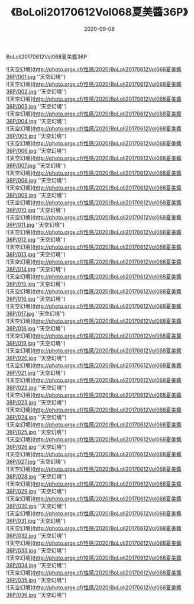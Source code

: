 ﻿---
layout: post
title:  《BoLoli20170612Vol068夏美醬36P》
date:   2020-09-08
image: http://photo.orgx.cf/性感/2020/BoLoli20170612Vol068夏美醬36P/000.jpg
categories: [美女, 性感, 泳衣]
---

BoLoli20170612Vol068夏美醬36P



![天空幻境](http://photo.orgx.cf/性感/2020/BoLoli20170612Vol068夏美醬36P/001.jpg ''天空幻境'') <br>
![天空幻境](http://photo.orgx.cf/性感/2020/BoLoli20170612Vol068夏美醬36P/002.jpg ''天空幻境'') <br>
![天空幻境](http://photo.orgx.cf/性感/2020/BoLoli20170612Vol068夏美醬36P/003.jpg ''天空幻境'') <br>
![天空幻境](http://photo.orgx.cf/性感/2020/BoLoli20170612Vol068夏美醬36P/004.jpg ''天空幻境'') <br>
![天空幻境](http://photo.orgx.cf/性感/2020/BoLoli20170612Vol068夏美醬36P/005.jpg ''天空幻境'') <br>
![天空幻境](http://photo.orgx.cf/性感/2020/BoLoli20170612Vol068夏美醬36P/006.jpg ''天空幻境'') <br>
![天空幻境](http://photo.orgx.cf/性感/2020/BoLoli20170612Vol068夏美醬36P/007.jpg ''天空幻境'') <br>
![天空幻境](http://photo.orgx.cf/性感/2020/BoLoli20170612Vol068夏美醬36P/008.jpg ''天空幻境'') <br>
![天空幻境](http://photo.orgx.cf/性感/2020/BoLoli20170612Vol068夏美醬36P/009.jpg ''天空幻境'') <br>
![天空幻境](http://photo.orgx.cf/性感/2020/BoLoli20170612Vol068夏美醬36P/010.jpg ''天空幻境'') <br>
![天空幻境](http://photo.orgx.cf/性感/2020/BoLoli20170612Vol068夏美醬36P/011.jpg ''天空幻境'') <br>
![天空幻境](http://photo.orgx.cf/性感/2020/BoLoli20170612Vol068夏美醬36P/012.jpg ''天空幻境'') <br>
![天空幻境](http://photo.orgx.cf/性感/2020/BoLoli20170612Vol068夏美醬36P/013.jpg ''天空幻境'') <br>
![天空幻境](http://photo.orgx.cf/性感/2020/BoLoli20170612Vol068夏美醬36P/014.jpg ''天空幻境'') <br>
![天空幻境](http://photo.orgx.cf/性感/2020/BoLoli20170612Vol068夏美醬36P/015.jpg ''天空幻境'') <br>
![天空幻境](http://photo.orgx.cf/性感/2020/BoLoli20170612Vol068夏美醬36P/016.jpg ''天空幻境'') <br>
![天空幻境](http://photo.orgx.cf/性感/2020/BoLoli20170612Vol068夏美醬36P/017.jpg ''天空幻境'') <br>
![天空幻境](http://photo.orgx.cf/性感/2020/BoLoli20170612Vol068夏美醬36P/018.jpg ''天空幻境'') <br>
![天空幻境](http://photo.orgx.cf/性感/2020/BoLoli20170612Vol068夏美醬36P/019.jpg ''天空幻境'') <br>
![天空幻境](http://photo.orgx.cf/性感/2020/BoLoli20170612Vol068夏美醬36P/020.jpg ''天空幻境'') <br>
![天空幻境](http://photo.orgx.cf/性感/2020/BoLoli20170612Vol068夏美醬36P/021.jpg ''天空幻境'') <br>
![天空幻境](http://photo.orgx.cf/性感/2020/BoLoli20170612Vol068夏美醬36P/022.jpg ''天空幻境'') <br>
![天空幻境](http://photo.orgx.cf/性感/2020/BoLoli20170612Vol068夏美醬36P/023.jpg ''天空幻境'') <br>
![天空幻境](http://photo.orgx.cf/性感/2020/BoLoli20170612Vol068夏美醬36P/024.jpg ''天空幻境'') <br>
![天空幻境](http://photo.orgx.cf/性感/2020/BoLoli20170612Vol068夏美醬36P/025.jpg ''天空幻境'') <br>
![天空幻境](http://photo.orgx.cf/性感/2020/BoLoli20170612Vol068夏美醬36P/026.jpg ''天空幻境'') <br>
![天空幻境](http://photo.orgx.cf/性感/2020/BoLoli20170612Vol068夏美醬36P/027.jpg ''天空幻境'') <br>
![天空幻境](http://photo.orgx.cf/性感/2020/BoLoli20170612Vol068夏美醬36P/028.jpg ''天空幻境'') <br>
![天空幻境](http://photo.orgx.cf/性感/2020/BoLoli20170612Vol068夏美醬36P/029.jpg ''天空幻境'') <br>
![天空幻境](http://photo.orgx.cf/性感/2020/BoLoli20170612Vol068夏美醬36P/030.jpg ''天空幻境'') <br>
![天空幻境](http://photo.orgx.cf/性感/2020/BoLoli20170612Vol068夏美醬36P/031.jpg ''天空幻境'') <br>
![天空幻境](http://photo.orgx.cf/性感/2020/BoLoli20170612Vol068夏美醬36P/032.jpg ''天空幻境'') <br>
![天空幻境](http://photo.orgx.cf/性感/2020/BoLoli20170612Vol068夏美醬36P/033.jpg ''天空幻境'') <br>
![天空幻境](http://photo.orgx.cf/性感/2020/BoLoli20170612Vol068夏美醬36P/034.jpg ''天空幻境'') <br>
![天空幻境](http://photo.orgx.cf/性感/2020/BoLoli20170612Vol068夏美醬36P/035.jpg ''天空幻境'') <br>
![天空幻境](http://photo.orgx.cf/性感/2020/BoLoli20170612Vol068夏美醬36P/036.jpg ''天空幻境'') <br>